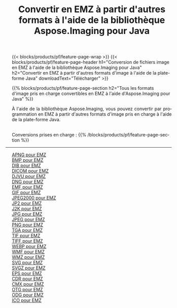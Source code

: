 ﻿---
title: Convertir en EMZ à partir d'autres formats à l'aide de la bibliothèque Aspose.Imaging pour Java 
weight: 3920
url: /fr/java/conversion/to/emz 
lang: fr
langdirlevel: 2
locales: zh-hans,ja,it,ru,de,es,fr,nl,id,lt,pl,pt,vi,tr,ko,zh-hant,ar,hi,th,sv,cs,uk,he
description: En utilisant Aspose.Imaging, vous pouvez convertir en EMZ à partir d'autres formats en utilisant Java
---

{{< blocks/products/pf/feature-page-wrap >}}
{{< blocks/products/pf/feature-page-header h1="Conversion de fichiers image en EMZ à l'aide de la bibliothèque Aspose.Imaging pour Java" h2="Convertir en EMZ à partir d'autres formats d'image à l'aide de la plate-forme Java" downloadText="Télécharger" >}}


{{% blocks/products/pf/feature-page-section  h2="Tous les formats d'image pris en charge convertibles en EMZ à l'aide d'Aspose.Imaging pour Java" %}}
<p align=justify>À l'aide de la bibliothèque Aspose.Imaging, vous pouvez convertir par programmation en EMZ à partir d'autres formats d'image pris en charge à l'aide de la plate-forme Java.</p>
<br/>
Conversions prises en charge :
{{% /blocks/products/pf/feature-page-section %}}
<div class="container-fluid productfamilypage bg-gray">
    <div class="convertypes bg-gray agp-content section">
        <div class="container">
		<hr style="margin-left:-20px;"/>
		<div class="row other-converters">
		    <div class='col-md-2 other-converter remove-lp remove-rp'><a href="/imaging/fr/java/conversion/apng-to-emz" >APNG pour EMZ</a></div>
<div class='col-md-2 other-converter remove-lp remove-rp'><a href="/imaging/fr/java/conversion/bmp-to-emz" >BMP pour EMZ</a></div>
<div class='col-md-2 other-converter remove-lp remove-rp'><a href="/imaging/fr/java/conversion/dib-to-emz" >DIB pour EMZ</a></div>
<div class='col-md-2 other-converter remove-lp remove-rp'><a href="/imaging/fr/java/conversion/dicom-to-emz" >DICOM pour EMZ</a></div>
<div class='col-md-2 other-converter remove-lp remove-rp'><a href="/imaging/fr/java/conversion/djvu-to-emz" >DJVU pour EMZ</a></div>
<div class='col-md-2 other-converter remove-lp remove-rp'><a href="/imaging/fr/java/conversion/dng-to-emz" >DNG pour EMZ</a></div>
<div class='col-md-2 other-converter remove-lp remove-rp'><a href="/imaging/fr/java/conversion/emf-to-emz" >EMF pour EMZ</a></div>
<div class='col-md-2 other-converter remove-lp remove-rp'><a href="/imaging/fr/java/conversion/gif-to-emz" >GIF pour EMZ</a></div>
<div class='col-md-2 other-converter remove-lp remove-rp'><a href="/imaging/fr/java/conversion/jpeg2000-to-emz" >JPEG2000 pour EMZ</a></div>
<div class='col-md-2 other-converter remove-lp remove-rp'><a href="/imaging/fr/java/conversion/jp2-to-emz" >JP2 pour EMZ</a></div>
<div class='col-md-2 other-converter remove-lp remove-rp'><a href="/imaging/fr/java/conversion/j2k-to-emz" >J2K pour EMZ</a></div>
<div class='col-md-2 other-converter remove-lp remove-rp'><a href="/imaging/fr/java/conversion/jpg-to-emz" >JPG pour EMZ</a></div>
<div class='col-md-2 other-converter remove-lp remove-rp'><a href="/imaging/fr/java/conversion/jpeg-to-emz" >JPEG pour EMZ</a></div>
<div class='col-md-2 other-converter remove-lp remove-rp'><a href="/imaging/fr/java/conversion/png-to-emz" >PNG pour EMZ</a></div>
<div class='col-md-2 other-converter remove-lp remove-rp'><a href="/imaging/fr/java/conversion/tga-to-emz" >TGA pour EMZ</a></div>
<div class='col-md-2 other-converter remove-lp remove-rp'><a href="/imaging/fr/java/conversion/tif-to-emz" >TIF pour EMZ</a></div>
<div class='col-md-2 other-converter remove-lp remove-rp'><a href="/imaging/fr/java/conversion/tiff-to-emz" >TIFF pour EMZ</a></div>
<div class='col-md-2 other-converter remove-lp remove-rp'><a href="/imaging/fr/java/conversion/webp-to-emz" >WEBP pour EMZ</a></div>
<div class='col-md-2 other-converter remove-lp remove-rp'><a href="/imaging/fr/java/conversion/wmf-to-emz" >WMF pour EMZ</a></div>
<div class='col-md-2 other-converter remove-lp remove-rp'><a href="/imaging/fr/java/conversion/wmz-to-emz" >WMZ pour EMZ</a></div>
<div class='col-md-2 other-converter remove-lp remove-rp'><a href="/imaging/fr/java/conversion/svg-to-emz" >SVG pour EMZ</a></div>
<div class='col-md-2 other-converter remove-lp remove-rp'><a href="/imaging/fr/java/conversion/svgz-to-emz" >SVGZ pour EMZ</a></div>
<div class='col-md-2 other-converter remove-lp remove-rp'><a href="/imaging/fr/java/conversion/eps-to-emz" >EPS pour EMZ</a></div>
<div class='col-md-2 other-converter remove-lp remove-rp'><a href="/imaging/fr/java/conversion/cdr-to-emz" >CDR pour EMZ</a></div>
<div class='col-md-2 other-converter remove-lp remove-rp'><a href="/imaging/fr/java/conversion/cmx-to-emz" >CMX pour EMZ</a></div>
<div class='col-md-2 other-converter remove-lp remove-rp'><a href="/imaging/fr/java/conversion/otg-to-emz" >OTG pour EMZ</a></div>
<div class='col-md-2 other-converter remove-lp remove-rp'><a href="/imaging/fr/java/conversion/odg-to-emz" >ODG pour EMZ</a></div>
<div class='col-md-2 other-converter remove-lp remove-rp'><a href="/imaging/fr/java/conversion/ico-to-emz" >ICO pour EMZ</a></div>
                </div>
        </div>
    </div>
</div>
<br/>

